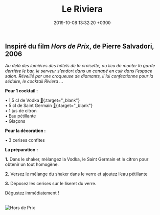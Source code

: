 ﻿---
layout: post
title: Le Riviera
date: 2019-10-08 13:32:20 +0300
description: You’ll find this post in your `_posts` directory. Go ahead and edit it and re-build the site to see your changes. # Add post description (optional)
img: riviera.png # Add image post (optional)
imgmini : riviera.png
tags: [Hors de Prix]
author: # Add name author (optional)
---
## Inspiré du film *Hors de Prix*, de Pierre Salvadori, 2006

*Au delà des lumières des hôtels de la croisette, au lieu de monter la garde derrière le bar, le serveur s’endort dans un canapé en cuir dans l’espace salon. Réveillé par une croqueuse de diamants, il lui confectionne pour la séduire, le cocktail Riviera ...*

**Pour 1 cocktail :**

• 1,5 cl de Vodka [🛒](https://www.amazon.fr/gp/product/B004JV7SQA/ref=as_li_qf_asin_il_tl?ie=UTF8&tag=leplateau-21&creative=6746&linkCode=as2&creativeASIN=B004JV7SQA&linkId=d06c7d439f8412beeb0a02c4b1dc53cf){:target="_blank"}<br>
• 5 cl de Saint Germain [🛒](https://www.amazon.fr/gp/product/B004JUT93Q/ref=as_li_qf_asin_il_tl?ie=UTF8&tag=leplateau-21&creative=6746&linkCode=as2&creativeASIN=B004JUT93Q&linkId=c7caa84f7d294f76d1bea2c29b222c6d){:target="_blank"}<br>
• 1 jus de citron <br>
• Eau pétillante <br>
• Glaçons <br>

**Pour la décoration :**

• 3 cerises confites <br>

**La préparation :**

**1.** Dans le shaker, mélangez la Vodka, le Saint Germain et le citron pour obtenir un tout homogène.

**2.** Versez le mélange du shaker dans le verre et ajoutez l’eau pétillante

**3.** Déposez les cerises sur le liseret du verre.

Dégustez immédiatement ! <br><br>

![Hors de Prix]({{site.baseurl}}/assets/img/hors-de-prix.jpg)
